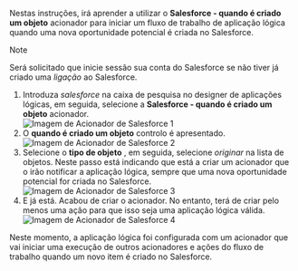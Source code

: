 Nestas instruções, irá aprender a utilizar o **Salesforce - quando é criado um objeto** acionador para iniciar um fluxo de trabalho de aplicação lógica quando uma nova oportunidade potencial é criada no Salesforce.

> [!NOTE]
> Será solicitado que inicie sessão sua conta do Salesforce se não tiver já criado uma *ligação* ao Salesforce.  
> 
> 

1. Introduza *salesforce* na caixa de pesquisa no designer de aplicações lógicas, em seguida, selecione a **Salesforce - quando é criado um objeto** acionador.  
   ![Imagem de Acionador de Salesforce 1](./media/connectors-create-api-salesforce/trigger-1.png)   
2. O **quando é criado um objeto** controlo é apresentado.  
   ![Imagem de Acionador de Salesforce 2](./media/connectors-create-api-salesforce/trigger-2.png)   
3. Selecione o **tipo de objeto** , em seguida, selecione *originar* na lista de objetos. Neste passo está indicando que está a criar um acionador que o irão notificar a aplicação lógica, sempre que uma nova oportunidade potencial for criada no Salesforce.   
   ![Imagem de Acionador de Salesforce 3](./media/connectors-create-api-salesforce/trigger-3.png)   
4. E já está. Acabou de criar o acionador. No entanto, terá de criar pelo menos uma ação para que isso seja uma aplicação lógica válida.    
   ![Imagem de Acionador de Salesforce 4](./media/connectors-create-api-salesforce/trigger-4.png)   

Neste momento, a aplicação lógica foi configurada com um acionador que vai iniciar uma execução de outros acionadores e ações do fluxo de trabalho quando um novo item é criado no Salesforce.  

